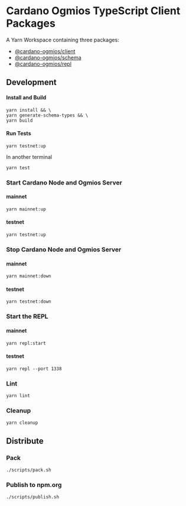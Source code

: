 # Cardano Ogmios TypeScript Client Packages
A Yarn Workspace containing three packages:

- [@cardano-ogmios/client](./packages/client/README.md)
- [@cardano-ogmios/schema](./packages/schema/README.md)
- [@cardano-ogmios/repl](./packages/repl/README.md)

## Development
#### Install and Build
```console
yarn install && \
yarn generate-schema-types && \
yarn build
```
#### Run Tests
```console
yarn testnet:up
```
In another terminal
```console
yarn test
```

### Start Cardano Node and Ogmios Server
#### mainnet
```console
yarn mainnet:up
```
#### testnet
```console
yarn testnet:up
```
### Stop Cardano Node and Ogmios Server
#### mainnet
```console
yarn mainnet:down
```
#### testnet
```console
yarn testnet:down
```

### Start the REPL
#### mainnet
```console
yarn repl:start
```
#### testnet
```console
yarn repl --port 1338
```
### Lint
```console
yarn lint
```
### Cleanup
```
yarn cleanup
```

## Distribute

### Pack
```console
./scripts/pack.sh
```
### Publish to npm.org
```console
./scripts/publish.sh
```



